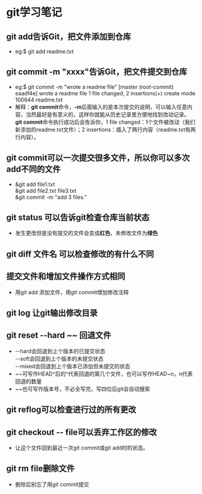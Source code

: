 # git学习笔记
## git add告诉Git，把文件添加到仓库
- eg:$ git add readme.txt
## git commit -m "xxxx"告诉Git，把文件提交到仓库
- eg:$ git commit -m "wrote a readme file"
[master (root-commit) eaadf4e] wrote a readme file
 1 file changed, 2 insertions(+)
 create mode 100644 readme.txt
- 解释：**git commit**命令，**-m**后面输入的是本次提交的说明，可以输入任意内容，当然最好是有意义的，这样你就能从历史记录里方便地找到改动记录。
**git commit**命令执行成功后会告诉你，1 file changed：1个文件被改动（我们新添加的readme.txt文件）；2 insertions：插入了两行内容（readme.txt有两行内容）。
## git commit可以一次提交很多文件，所以你可以多次add不同的文件
- &git add file1.txt<br>
&git add file2.txt file3.txt<br>
&git commit -m "add 3 files."
## git status 可以告诉git检查仓库当前状态
- 发生更改但是没有提交的文件会变成**红色**，未修改文件为**绿色**
## git diff 文件名 可以检查修改的有什么不同
## 提交文件和增加文件操作方式相同
- 用git add 添加文件，用git commit增加修改注释
## git log 让git输出修改目录
## git reset --hard ~~ 回退文件
- --hard会回退到上个版本的已提交状态<br>--soft会回退到上个版本的未提交状态<br>--mixed会回退到上个版本已添加但未提交的状态
- ~~可写作HEAD^后的^代表回退的第几个文件，也可以写作HEAD~n，n代表回退的数量
- ~~也可写作版本号，不必全写完，写四位后git会自动搜索
## git reflog可以检查进行过的所有更改
## git checkout -- file可以丢弃工作区的修改
- 让这个文件回到最近一次git commit或git add时的状态。
## git rm file删除文件
- 删除后别忘了用git commit提交